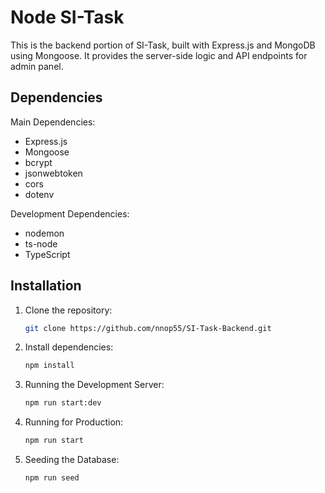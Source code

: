 # Node SI-Task

This is the backend portion of SI-Task, built with Express.js and MongoDB using Mongoose. It provides the server-side logic and API endpoints for admin panel.

## Dependencies

Main Dependencies:

- Express.js
- Mongoose
- bcrypt
- jsonwebtoken
- cors
- dotenv

Development Dependencies:

- nodemon
- ts-node
- TypeScript

## Installation

1. Clone the repository:

   ```bash
   git clone https://github.com/nnop55/SI-Task-Backend.git
   ```

2. Install dependencies:

   ```bash
   npm install
   ```

3. Running the Development Server:

   ```bash
   npm run start:dev
   ```

4. Running for Production:

   ```bash
   npm run start
   ```

5. Seeding the Database:

   ```bash
   npm run seed
   ```
